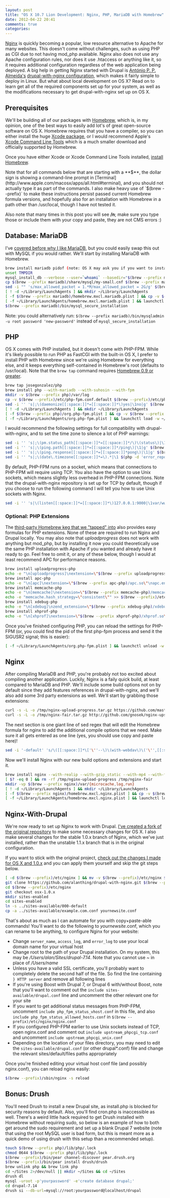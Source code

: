 ```yaml
---
layout: post
title: "OS X 10.7 Lion Development: Nginx, PHP, MariaDB with Homebrew"
date: 2012-04-22 20:41
comments: true
categories:
---
```


[Nginx](http://wiki.nginx.org) is quickly becoming a popular, low resource alternative to Apache for many websites. This doesn't come without challenges, such as using PHP as CGI due to not having mod_php available. Nginx also does not use any Apache configuration rules, nor does it use .htaccess or anything like it, so it requires additional configuration regardless of the web application being deployed. A big help in getting Nginx started with Drupal is [António P. P. Almeida's](https://github.com/perusio) [drupal-with-nginx configuration](https://github.com/perusio/drupal-with-nginx/), which makes it fairly simple to deploy in Linux. But what about local development on OS X? Read on to learn get all of the required components set up for your system, as well as the modifications necessary to get drupal-with-nginx set up on OS X.

## Prerequisites

We'll be building all of our packages with [Homebrew](http://mxcl.github.com/homebrew/), which is, in my opinion, one of the best ways to easily add lot's of great open-source software on OS X. Homebrew requires that you have a compiler, so you can either install the huge [Xcode package](http://itunes.apple.com/us/app/xcode/id448457090), or I would recommend Apple's [Xcode Command Line Tools](http://kennethreitz.com/xcode-gcc-and-homebrew.html) which is a much smaller download and officially supported by Homebrew.

Once you have either Xcode or Xcode Command Line Tools installed, [install Homebrew](https://github.com/mxcl/homebrew/wiki/installation).

Note that for all commands below that are starting with a **$**, the dollar sign is showing a command-line prompt in [Terminal](http://www.apple.com/macosx/apps/all.html#terminal), and you should not actually type it as part of the commands. I also make heavy use of `$(brew --prefix)` to make these instructions persist passed current Homebrew formula versions, and hopefully also for an installation with Homebrew in a path other than /usr/local, though I have not tested it.

Also note that many times in this post you will see **/n**; make sure you type those or include them with your copy and paste, they are not CMS errors :)

## Database: MariaDB

I've [covered before why I like MariaDB](http://echodittolabs.org/blog/2011/09/os-x-107-lion-development-native-apache-php-homebrew-mysql-or-mariadb), but you could easily swap this out with MySQL if you would rather. We'll start by installing MariaDB with Homebrew.

```bash
brew install mariadb pidof (note: OS X may ask you if you want to install 'javac')
unset TMPDIR 
mysql_install_db --verbose --user=`whoami` --basedir="$(brew --prefix mariadb)" --datadir=$(brew --prefix)/var/mysql --tmpdir=/tmp 
cp $(brew --prefix mariadb)/share/mysql/my-small.cnf $(brew --prefix mariadb)/my.cnf 
sed -i "" 's/max_allowed_packet = 1.*M/max_allowed_packet = 2G/g' $(brew --prefix mariadb)/my.cnf 
[ ! -d ~/Library/LaunchAgents ] && mkdir ~/Library/LaunchAgents 
[ -f $(brew --prefix mariadb)/homebrew.mxcl.mariadb.plist ] && cp -v $(brew --prefix mariadb)/homebrew.mxcl.mariadb.plist ~/Library/LaunchAgents/ 
[ -f ~/Library/LaunchAgents/homebrew.mxcl.mariadb.plist ] && launchctl load -w ~/Library/LaunchAgents/homebrew.mxcl.mariadb.plist 
$(brew --prefix mariadb)/bin/mysql_secure_installation 
```
Note: you could alternatively run: `$(brew --prefix mariadb)/bin/mysqladmin -u root password 'new-password'` instead of `mysql_secure_installation`

## PHP

OS X comes with PHP installed, but it doesn't come with PHP-FPM. While it's likely possible to run PHP as FastCGI with the built-in OS X, I prefer to install PHP with Homebrew since we're using Homebrew for everything else, and it keeps everything self-contained in Homebrew's root (defaults to /usr/local). Note that the `brew tap` command requires [Homebrew 0.9 or greater](https://github.com/mxcl/homebrew/wiki/Homebrew-0.9).

```bash
brew tap josegonzalez/php 
brew install php --with-mariadb --with-suhosin --with-fpm 
mkdir -v $(brew --prefix php)/var/log 
cp -v $(brew --prefix)/etc/php-fpm.conf.default $(brew --prefix)/etc/php-fpm.conf 
sed -i '' 's|;\(daemonize[[:space:]]*=[[:space:]]*\)yes|\1no|g' $(brew --prefix)/etc/php-fpm.conf 
[ ! -d ~/Library/LaunchAgents ] && mkdir ~/Library/LaunchAgents 
[ -f $(brew --prefix php)/org.php-fpm.plist ] && cp -v $(brew --prefix php)/org.php-fpm.plist ~/Library/LaunchAgents/ 
[ -f ~/Library/LaunchAgents/org.php-fpm.plist ] && launchctl load -w ~/Library/LaunchAgents/org.php-fpm.plist
```

I would recommend the following settings for full compatibility with drupal-with-nginx, and to set the time zone to silence a lot of PHP warnings:

```bash
sed -i '' 's|;\(pm.status_path[[:space:]]*=[[:space:]]*/\)\(status\)|\1fpm-\2|g' $(brew --prefix)/etc/php-fpm.conf 
sed -i '' 's|;\(ping.path[[:space:]]*=[[:space:]]*/ping\)|\1|g' $(brew --prefix)/etc/php-fpm.conf 
sed -i '' 's|;\(ping.response[[:space:]]*=[[:space:]]*pong\)|\1|g' $(brew --prefix)/etc/php-fpm.conf 
sed -i '' "s|;\(date\.timezone[[:space:]]*=\).*|\1 $(php -d 'error_reporting=' -r 'echo date("e", time());')|g" $(brew --prefix)/etc/php.ini
```

By default, PHP-FPM runs on a socket, which means that connections to PHP-FPM will require using TCP. You also have the option to use Unix sockets, which means slightly less overhead in PHP-FPM connections. Note that the drupal-with-nginx repository is set up for TCP by default, though if you choose to run the following command I will tell you how to use Unix sockets with Nginx.

```bash
sed -i '' 's|\(listen[[:space:]]*=[[:space:]]*\)127.0.0.1:9000|\1var/www.sock|g' $(brew --prefix)/etc/php-fpm.conf
```

### Optional: PHP Extensions

The [third-party Homebrew keg that we "tapped" into](https://github.com/josegonzalez/homebrew-php) also provides easy formulas for PHP extensions. None of these are required to run Nginx and Drupal locally. You may also note that *uploadprogress* does not work with anything but mod_php, but by installing it now you could theoretically use the same PHP installation with Apache if you wanted and already have it ready to go. Feel free to omit it, or any of these below, though I would at least recommend APC for performance reasons.

```bash
brew install uploadprogress-php 
echo -e "\n[uploadprogress]\nextension=\"$(brew --prefix uploadprogress-php)/uploadprogress.so\"" >> $(brew --prefix)/etc/php.ini 
brew install apc-php 
echo -e "\n[apc]\nextension=\"$(brew --prefix apc-php)/apc.so\"\napc.enabled=1 \napc.shm_segments=1 \napc.shm_size=64M \napc.ttl=7200 \napc.user_ttl=7200 \napc.num_files_hint=1024 \napc.mmap_file_mask=/tmp/apc.XXXXXX \napc.enable_cli=1" >> $(brew --prefix)/php.ini 
brew install memcache-php 
echo -e "\n[memcache]\nextension=\"$(brew --prefix memcache-php)/memcache.so\"" >> $(brew --prefix)/etc/php.ini 
echo -e "memcache.hash_strategy=\"consistent\"" >> $(brew --prefix)/etc/php.ini 
brew install xdebug-php 
echo -e "\n[xdebug]\nzend_extension=\"$(brew --prefix xdebug-php)/xdebug.so\"" >> $(brew --prefix)/etc/php.ini 
brew install xhprof-php 
echo -e "\n[xhprof]\nextension=\"$(brew --prefix xhprof-php)/xhprof.so\"" >> $(brew --prefix)/etc/php.ini 
```

Once you've finished configuring PHP, you can reload the settings for PHP-FPM (or, you could find the pid of the first php-fpm process and send it the SIGUSR2 signal; this is easier):

```bash
[ -f ~/Library/LaunchAgents/org.php-fpm.plist ] && launchctl unload -w ~/Library/LaunchAgents/org.php-fpm.plist && launchctl load -w ~/Library/LaunchAgents/org.php-fpm.plist
```

## Nginx

After compiling MariaDB and PHP, you're probably not too excited about compiling another application. Luckily, Nginx is a faily quick build, at least compared to MariaDB and PHP. We'll include some build options not on by default since they add features references in drupal-with-nginx, and we'll also add some 3rd party extensions as well. We'll start by grabbing those extensions:

```bash
curl -s -L -o /tmp/nginx-upload-progress.tar.gz https://github.com/masterzen/nginx-upload-progress-module/tarball/v0.9.0 && mkdir /tmp/nginx-upload-progress && tar zxpf /tmp/nginx-upload-progress.tar.gz --strip-components 1 -C /tmp/nginx-upload-progress && rm /tmp/nginx-upload-progress.tar.gz 
curl -s -L -o /tmp/nginx-fair.tar.gz http://github.com/gnosek/nginx-upstream-fair/tarball/master && mkdir /tmp/nginx-fair && tar zxpf /tmp/nginx-fair.tar.gz --strip-components 1 -C /tmp/nginx-fair && rm /tmp/nginx-fair.tar.gz
```

The next section is one giant line of sed regex that will edit the Homebrew formula for nginx to add the additional compile options that we need. Make sure it all gets entered as one line (yes, you should use copy and paste here)!

```bash
sed -i '-default' 's/\([[:space:]]*\['\''--\)\(with-webdav\)\('\'',[[:space:]]*"\)\(Compile with support for WebDAV module\)\("\]\)/\1\2\3\4\5,%\1with-realip\3Compile with support for RealIP module\5,%\1with-gzip_static\3Compile with support for Gzip Static module\5,%\1with-uploadprogress\3Compile with support for Upload Progress module\5,%\1with-fair\3Compile with support for Fair module\5,%\1with-mp4\3Compile with support for MP4 module\5,%\1with-flv\3Compile with support for FLV module\5,%\1with-stub_status\3Compile with support for Stub Status module\5/; s/\([[:space:]]* args << "--\)\(with-http_dav_module\)\(" if ARGV.include? '\''--with-\)\(webdav\)\('\''.*\)/\1\2\3\4\5%\1with-http_realip_module\3realip\5%\1with-http_gzip_static_module\3gzip_static\5%\1add-module=\/tmp\/nginx-upload-progress\3uploadprogress\5%\1add-module=\/tmp\/nginx-fair\3fair\5%\1with-http_mp4_module\3mp4\5%\1with-http_flv_module\3flv\5%\1with-http_stub_status_module\3stub_status\5/; y/%/\n/' $(brew --prefix)/Library/Formula/nginx.rb
```

Now we'll install Nginx with our new build options and extensions and start it.

```bash
brew install nginx --with-realip --with-gzip_static --with-mp4 --with-flv --with-stub_status --with-uploadprogress --with-fair 
[ $? -eq 0 ] && rm -rf /tmp/nginx-upload-progress /tmp/nginx-fair 
mkdir -vp $(brew --prefix nginx)/var/{microcache,log,run} 
[ ! -d ~/Library/LaunchAgents ] && mkdir ~/Library/LaunchAgents 
[ -f $(brew --prefix nginx)/homebrew.mxcl.nginx.plist ] && cp -v $(brew --prefix nginx)/homebrew.mxcl.nginx.plist ~/Library/LaunchAgents/ 
[ -f ~/Library/LaunchAgents/homebrew.mxcl.nginx.plist ] && launchctl load -w ~/Library/LaunchAgents/homebrew.mxcl.nginx.plist
```

## Nginx-With-Drupal

We're now ready to set up Nginx to work with Drupal. [I've created a fork of the original repository](https://github.com/alanthing/drupal-with-nginx/tree/osx-1.0.x) to make some necessary changes for OS X. I also make several changes for the stable 1.0.x branch of Nginx, which we've just installed, rather than the unstable 1.1.x branch that is in the original configuration.

If you want to stick with the original project, [check out the changes I made for OS X and 1.0.x](https://github.com/alanthing/drupal-with-nginx/commit/f13f7d8ce9af0853a5601dcbb90c5e0c2ed8dadd) and you can apply them yourself and skip the git steps below.

```bash
[ -d $(brew --prefix)/etc/nginx ] && mv -v $(brew --prefix)/etc/nginx $(brew --prefix)/etc/nginx-default 
git clone https://github.com/alanthing/drupal-with-nginx.git $(brew --prefix)/etc/nginx 
cd $(brew --prefix)/etc/nginx 
git checkout osx-1.0.x 
mkdir sites-enabled 
cd sites-enabled 
ln -s ../sites-available/000-default 
cp -a ../sites-available/example.com.conf yournewsite.conf
```

That's about as much as I can automate for you with copy+paste-able commands! You'll want to do the following to *yournewsite*.conf, which you can rename to be anything, to configure Nginx for your website:

*	Change `server_name`, `access_log`, and `error_log` to use your local domain name for your virtual host
*	Change root to the path of your Drupal installation. On my system, this may be */Users/alan/Sites/drupal-7.14*. Note that you cannot use *~* in place of */Users/name*
*	Unless you have a valid SSL certificate, you'll probably want to completely delete the second half of the file. So find the line containing `} HTTP server` and remove all following lines
*	If you're using Boost with Drupal 7, or Drupal 6 with/without Boost, note that you'll want to comment out the `include sites-available/drupal.conf` line and uncomment the other relevant one for your site
*	If you want to get additional status messages from PHP-FPM, uncomment `include php_fpm_status_vhost.conf` in this file, and also `include php_fpm_status_allowed_hosts.conf` in `$(brew --prefix)/etc/nginx/nginx.conf`
*	If you configured PHP-FPM earlier to use Unix sockets instead of TCP, open nginx.conf and comment out `include upstream_phpcgi_tcp.conf` and uncomment `include upstream_phpcgi_unix.conf`
*	Depending on the location of your files directory, you may need to edit the `sites-available/drupal.conf` (or other drupal*.conf) file and change the relevant sites/default/files paths appropriately

Once you're finished editing your virtual host conf file (and possibly nginx.conf), you can reload nginx easily:

```bash
$(brew --prefix)/sbin/nginx -s reload
```

## Bonus: Drush

You'll need Drush to install a new Drupal site, as install.php is blocked for security reasons by default. Also, you'll find cron.php is inaccessible as well. There's a weird little hack required to get Drush installed with Homebrew without requiring sudo, so below is an example of how to both get around the sudo requirement and set up a blank Drupal 7 website (note that using the root MySQL user is bad form, but this is meant more as a quick demo of using drush with this setup than a recommended setup).

```bash
touch $(brew --prefix php)/lib/php/.lock 
chmod 0644 $(brew --prefix php)/lib/php/.lock 
$(brew --prefix)/bin/pear channel-discover pear.drush.org 
$(brew --prefix)/bin/pear install drush/drush 
brew unlink php && brew link php 
cd ~/Sites 2>/dev/null || mkdir ~/Sites && cd ~/Sites 
drush dl 
mysql -uroot -p'yourpassword' -e'create database drupal;' 
cd drupal-7.14 
drush si --db-url=mysql://root:yourpassword@localhost/drupal
```